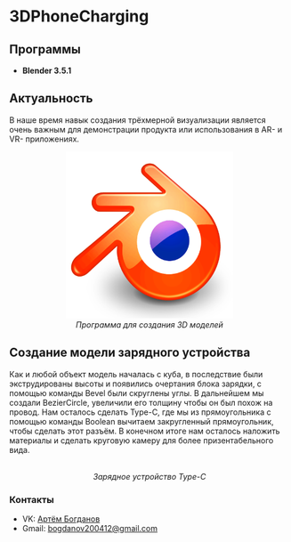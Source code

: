 # 3DPhoneCharging
## Программы
- **Blender 3.5.1**
## Актуальность
В наше время навык создания трёхмерной визуализации является очень важным для демонстрации продукта или использования в AR- и VR- приложениях.
<p align="center">
<img src="Examples/Blender.png" width="300" height="300" alt=""><br>
<i>Программа для создания 3D моделей</i>
</p>  


## Создание модели зарядного устройства

Как и любой объект модель началась с куба, в последствие были экструдированы высоты и появились очертания блока зарядки, с помощью команды Bevel были скруглены углы. В дальнейшем мы создали BezierCircle, увеличили его толщину чтобы он был похож на провод. Нам осталось сделать Type-C, где мы из прямоугольника с помощью команды Boolean вычитаем закругленный прямоугольник, чтобы сделать этот разъём. В конечном итоге нам осталось наложить материалы и сделать круговую камеру для более призентабельного вида.


<p align="center">
<img src="Examples/runtimeCharging.gif" alt=""><br>
<i>Зарядное устройство Type-C</i>
</p>

### Контакты
* VK: <a href="https://vk.com/doobada">Артём Богданов</a>
* Gmail: bogdanov200412@gmail.com

